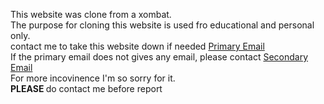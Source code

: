 This website was clone from a xombat. <br> 
The purpose for cloning this website is used fro educational and personal only. <br> 
contact me to take this website down if needed <a href="mailto:jialecjl2016@gmail.com"> Primary Email </a> <br> 
If the primary email does not gives any email, please contact <a href="mailto:jialechjl2016@gmail.com"> Secondary Email </a> <br> 
For more incovinence I'm so sorry for it. <br> 
<b> PLEASE </b> do contact me before report 
